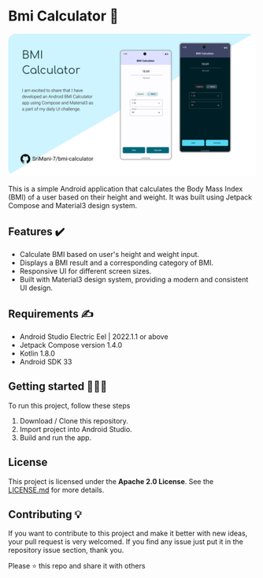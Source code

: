 # Bmi Calculator 📏
![Banner image](arts/banner.webp)

This is a simple Android application that calculates the Body Mass Index (BMI) of a user based on their height and weight. It was built using Jetpack Compose and Material3 design system.

## Features ✔️

* Calculate BMI based on user's height and weight input.
* Displays a BMI result and a corresponding category of BMI.
* Responsive UI for different screen sizes.
* Built with Material3 design system, providing a modern and consistent UI design.

## Requirements ✍️

* Android Studio Electric Eel | 2022.1.1 or above
* Jetpack Compose version 1.4.0
* Kotlin 1.8.0
* Android SDK 33

## Getting started 🏋🏻‍♂️

To run this project, follow these steps

1. Download / Clone this repository.
2. Import project into Android Studio.
3. Build and run the app.

## License

This project is licensed under the **Apache 2.0 License**. See the [LICENSE.md](LICENSE.md) for more details.

## Contributing 💡
If you want to contribute to this project and make it better with new ideas, your pull request is very welcomed. If you find any issue just put it in the repository issue section, thank you.

Please ⭐ this repo and share it with others